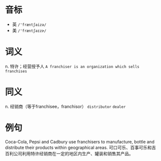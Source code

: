 # 音标

- 英 `/'fræntʃaizə/`
- 美 `/'fræntʃaɪzɚ/`

# 词义

n. 特许；经营授予人
`A franchiser is an organization which sells franchises`

# 同义

n. 经销商（等于franchisee，franchisor）
`distributor` `dealer`

# 例句

Coca-Cola, Pepsi and Cadbury use franchisers to manufacture, bottle and distribute their products within geographical areas.
可口可乐、百事可乐和吉百利公司利用特许经销商在一定的地区内生产、罐装和销售其产品。


